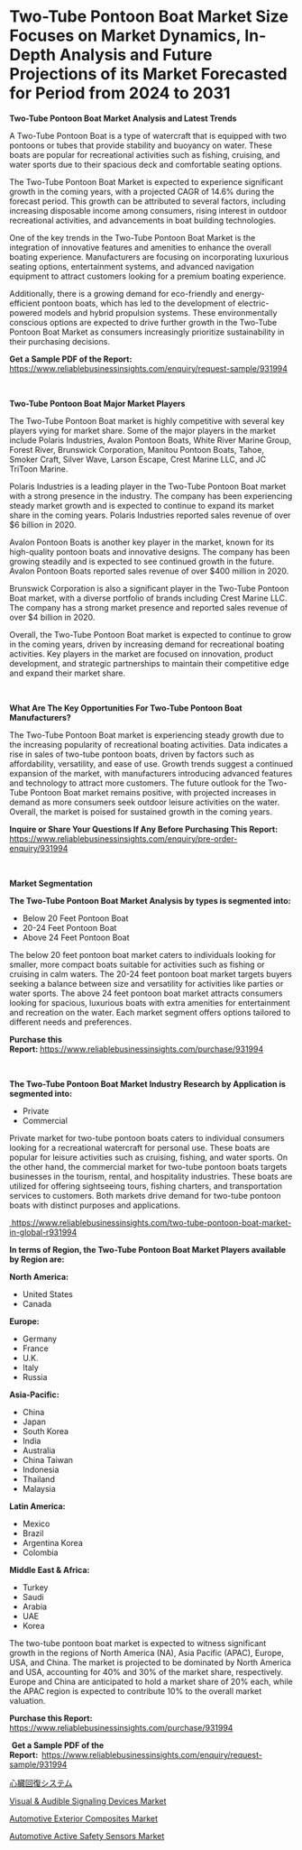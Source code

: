 <p><h1>Two-Tube Pontoon Boat Market Size Focuses on Market Dynamics, In-Depth Analysis and Future Projections of its Market Forecasted for Period from 2024 to 2031</h1></p><p><strong>Two-Tube Pontoon Boat Market Analysis and Latest Trends</strong></p>
<p><p>A Two-Tube Pontoon Boat is a type of watercraft that is equipped with two pontoons or tubes that provide stability and buoyancy on water. These boats are popular for recreational activities such as fishing, cruising, and water sports due to their spacious deck and comfortable seating options.</p><p>The Two-Tube Pontoon Boat Market is expected to experience significant growth in the coming years, with a projected CAGR of 14.6% during the forecast period. This growth can be attributed to several factors, including increasing disposable income among consumers, rising interest in outdoor recreational activities, and advancements in boat building technologies.</p><p>One of the key trends in the Two-Tube Pontoon Boat Market is the integration of innovative features and amenities to enhance the overall boating experience. Manufacturers are focusing on incorporating luxurious seating options, entertainment systems, and advanced navigation equipment to attract customers looking for a premium boating experience.</p><p>Additionally, there is a growing demand for eco-friendly and energy-efficient pontoon boats, which has led to the development of electric-powered models and hybrid propulsion systems. These environmentally conscious options are expected to drive further growth in the Two-Tube Pontoon Boat Market as consumers increasingly prioritize sustainability in their purchasing decisions.</p></p>
<p><strong>Get a Sample PDF of the Report:&nbsp;</strong> <a href="https://www.reliablebusinessinsights.com/enquiry/request-sample/931994">https://www.reliablebusinessinsights.com/enquiry/request-sample/931994</a></p>
<p>&nbsp;</p>
<p><strong>Two-Tube Pontoon Boat Major Market Players</strong></p>
<p><p>The Two-Tube Pontoon Boat market is highly competitive with several key players vying for market share. Some of the major players in the market include Polaris Industries, Avalon Pontoon Boats, White River Marine Group, Forest River, Brunswick Corporation, Manitou Pontoon Boats, Tahoe, Smoker Craft, Silver Wave, Larson Escape, Crest Marine LLC, and JC TriToon Marine.</p><p>Polaris Industries is a leading player in the Two-Tube Pontoon Boat market with a strong presence in the industry. The company has been experiencing steady market growth and is expected to continue to expand its market share in the coming years. Polaris Industries reported sales revenue of over $6 billion in 2020.</p><p>Avalon Pontoon Boats is another key player in the market, known for its high-quality pontoon boats and innovative designs. The company has been growing steadily and is expected to see continued growth in the future. Avalon Pontoon Boats reported sales revenue of over $400 million in 2020.</p><p>Brunswick Corporation is also a significant player in the Two-Tube Pontoon Boat market, with a diverse portfolio of brands including Crest Marine LLC. The company has a strong market presence and reported sales revenue of over $4 billion in 2020.</p><p>Overall, the Two-Tube Pontoon Boat market is expected to continue to grow in the coming years, driven by increasing demand for recreational boating activities. Key players in the market are focused on innovation, product development, and strategic partnerships to maintain their competitive edge and expand their market share.</p></p>
<p>&nbsp;</p>
<p><strong>What Are The Key Opportunities For Two-Tube Pontoon Boat Manufacturers?</strong></p>
<p><p>The Two-Tube Pontoon Boat market is experiencing steady growth due to the increasing popularity of recreational boating activities. Data indicates a rise in sales of two-tube pontoon boats, driven by factors such as affordability, versatility, and ease of use. Growth trends suggest a continued expansion of the market, with manufacturers introducing advanced features and technology to attract more customers. The future outlook for the Two-Tube Pontoon Boat market remains positive, with projected increases in demand as more consumers seek outdoor leisure activities on the water. Overall, the market is poised for sustained growth in the coming years.</p></p>
<p><strong>Inquire or Share Your Questions If Any Before Purchasing This Report:</strong> <a href="https://www.reliablebusinessinsights.com/enquiry/pre-order-enquiry/931994">https://www.reliablebusinessinsights.com/enquiry/pre-order-enquiry/931994</a></p>
<p>&nbsp;</p>
<p><strong>Market Segmentation</strong></p>
<p><strong>The Two-Tube Pontoon Boat Market Analysis by types is segmented into:</strong></p>
<p><ul><li>Below 20 Feet Pontoon Boat</li><li>20-24 Feet Pontoon Boat</li><li>Above 24 Feet Pontoon Boat</li></ul></p>
<p><p>The below 20 feet pontoon boat market caters to individuals looking for smaller, more compact boats suitable for activities such as fishing or cruising in calm waters. The 20-24 feet pontoon boat market targets buyers seeking a balance between size and versatility for activities like parties or water sports. The above 24 feet pontoon boat market attracts consumers looking for spacious, luxurious boats with extra amenities for entertainment and recreation on the water. Each market segment offers options tailored to different needs and preferences.</p></p>
<p><strong>Purchase this Report:&nbsp;</strong><a href="https://www.reliablebusinessinsights.com/purchase/931994">https://www.reliablebusinessinsights.com/purchase/931994</a></p>
<p>&nbsp;</p>
<p><strong>The Two-Tube Pontoon Boat Market Industry Research by Application is segmented into:</strong></p>
<p><ul><li>Private</li><li>Commercial</li></ul></p>
<p><p>Private market for two-tube pontoon boats caters to individual consumers looking for a recreational watercraft for personal use. These boats are popular for leisure activities such as cruising, fishing, and water sports. On the other hand, the commercial market for two-tube pontoon boats targets businesses in the tourism, rental, and hospitality industries. These boats are utilized for offering sightseeing tours, fishing charters, and transportation services to customers. Both markets drive demand for two-tube pontoon boats with distinct purposes and applications.</p></p>
<p><a href="https://www.reliablebusinessinsights.com/two-tube-pontoon-boat-market-in-global-r931994">&nbsp;https://www.reliablebusinessinsights.com/two-tube-pontoon-boat-market-in-global-r931994</a></p>
<p><strong>In terms of Region, the Two-Tube Pontoon Boat Market Players available by Region are:</strong></p>
<p>
    <p> <strong> North America: </strong>
        <ul>
            <li>United States</li>
            <li>Canada</li>
        </ul>
        </p> 
    <p> <strong> Europe: </strong>
        <ul>
            <li>Germany</li>
            <li>France</li>
            <li>U.K.</li>
            <li>Italy</li>
            <li>Russia</li>
        </ul>
        </p> 
    <p> <strong> Asia-Pacific: </strong>
        <ul>
            <li>China</li>
            <li>Japan</li>
            <li>South Korea</li>
            <li>India</li>
            <li>Australia</li>
            <li>China Taiwan</li>
            <li>Indonesia</li>
            <li>Thailand</li>
            <li>Malaysia</li>
        </ul>
        </p> 
    <p> <strong> Latin America: </strong>
        <ul>
            <li>Mexico</li>
            <li>Brazil</li>
            <li>Argentina Korea</li>
            <li>Colombia</li>
        </ul>
        </p> 
    <p> <strong> Middle East & Africa: </strong>
        <ul>
            <li>Turkey</li>
            <li>Saudi</li>
            <li>Arabia</li>
            <li>UAE</li>
            <li>Korea</li>
        </ul>
    </p>
    </p>
<p><p>The two-tube pontoon boat market is expected to witness significant growth in the regions of North America (NA), Asia Pacific (APAC), Europe, USA, and China. The market is projected to be dominated by North America and USA, accounting for 40% and 30% of the market share, respectively. Europe and China are anticipated to hold a market share of 20% each, while the APAC region is expected to contribute 10% to the overall market valuation.</p></p>
<p><strong>Purchase this Report: </strong><a href="https://www.reliablebusinessinsights.com/purchase/931994">https://www.reliablebusinessinsights.com/purchase/931994</a></p>
<p>&nbsp;<strong>Get a Sample PDF of the Report:&nbsp;&nbsp;</strong><a href="https://www.reliablebusinessinsights.com/enquiry/request-sample/931994">https://www.reliablebusinessinsights.com/enquiry/request-sample/931994</a></p>
<p><strong></strong></p>
<p><p><a href="https://github.com/FredaJerde/Market-Research-Report-List-1/blob/main/490753983277.md">心臓回復システム</a></p><p><a href="https://www.linkedin.com/pulse/visual-amp-audible-signaling-devices-market-analysis-sze-forecasted-s9xtc?trackingId=P9Bk01IPwAAPtTZTQ2p1Iw%3D%3D">Visual & Audible Signaling Devices Market</a></p><p><a href="https://github.com/NikolasKirlin2023/Market-Research-Report-List-1/blob/main/automotive-exterior-composites-market.md">Automotive Exterior Composites Market</a></p><p><a href="https://github.com/LeilaniWyman2021/Market-Research-Report-List-1/blob/main/automotive-active-safety-sensors-market.md">Automotive Active Safety Sensors Market</a></p></p>